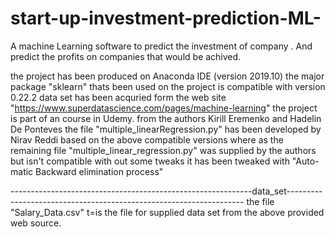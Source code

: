 # start-up-investment-prediction-ML-
A machine Learning software to predict the investment of company . And predict the profits on companies that would be achived.

the project has been produced on Anaconda IDE (version 2019.10)
the major package "sklearn" thats been used on the project is compatible with version 0.22.2
data set has been acquried form the web site "https://www.superdatascience.com/pages/machine-learning"
the project is part of an course in Udemy.
from the authors Kirill Eremenko and Hadelin De Ponteves
the file "multiple_linearRegression.py" has been developed by Nirav Reddi based on the above compatible versions
where as the remaining file "multiple_linear_regression.py" was supplied by the authors but isn't compatible with out some tweaks
it has been tweaked with "Auto-matic Backward elimination process"

------------------------------------------------------------data_set-------------------------------------------------------------------
the file "Salary_Data.csv" t=is the file for supplied data set from the above provided web source.
